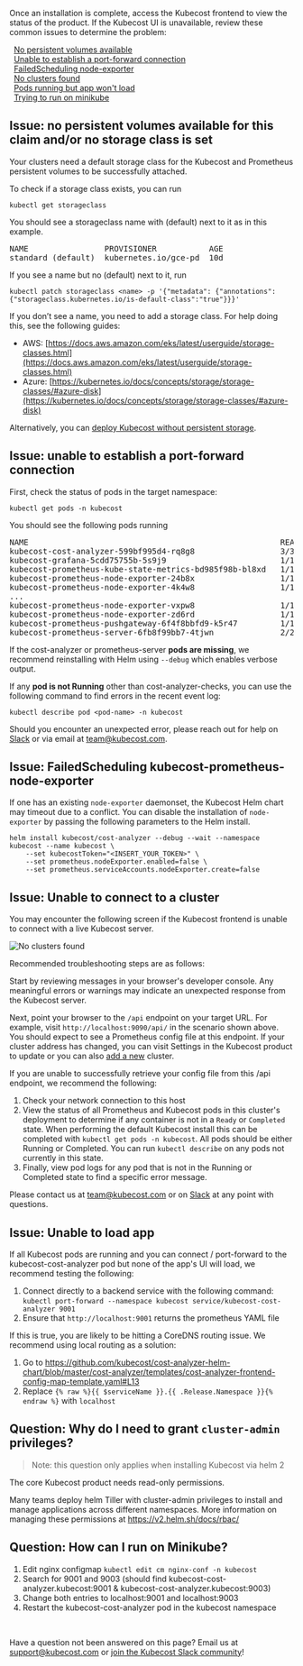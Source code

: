 Once an installation is complete, access the Kubecost frontend to view the status of the product. If the Kubecost UI is unavailable, review these common issues to determine the problem:

&nbsp;&nbsp;[No persistent volumes available](#persistent-volume)  
&nbsp;&nbsp;[Unable to establish a port-forward connection](#port-forward)  
&nbsp;&nbsp;[FailedScheduling node-exporter](#node-exporter)  
&nbsp;&nbsp;[No clusters found](#no-cluster)  
&nbsp;&nbsp;[Pods running but app won't load](#app-wont-load)  
&nbsp;&nbsp;[Trying to run on minikube](#minikube)

## <a name="persistent-volume"></a>Issue: no persistent volumes available for this claim and/or no storage class is set

Your clusters need a default storage class for the Kubecost and Prometheus persistent volumes to be successfully attached.

To check if a storage class exists, you can run

```kubectl get storageclass```

You should see a storageclass name with (default) next to it as in this example.

<pre>
NAME                PROVISIONER           AGE
standard (default)  kubernetes.io/gce-pd  10d
</pre>

If you see a name but no (default) next to it, run

```kubectl patch storageclass <name> -p '{"metadata": {"annotations":{"storageclass.kubernetes.io/is-default-class":"true"}}}'```

If you don’t see a name, you need to add a storage class. For help doing this, see the following guides:

* AWS: [https://docs.aws.amazon.com/eks/latest/userguide/storage-classes.html](https://docs.aws.amazon.com/eks/latest/userguide/storage-classes.html)  
* Azure: [https://kubernetes.io/docs/concepts/storage/storage-classes/#azure-disk](https://kubernetes.io/docs/concepts/storage/storage-classes/#azure-disk)  

Alternatively, you can [deploy Kubecost without persistent storage](https://github.com/kubecost/cost-analyzer-helm-chart/blob/master/cost-analyzer/values.yaml#L148).

## <a name="port-forward"></a>Issue: unable to establish a port-forward connection

First, check the status of pods in the target namespace:

`kubectl get pods -n kubecost`

You should see the following pods running

<pre>
NAME                                                     READY   STATUS    RESTARTS   AGE
kubecost-cost-analyzer-599bf995d4-rq8g8                  3/3     Running   2          5m
kubecost-grafana-5cdd75755b-5s9j9                        1/1     Running   0          5m
kubecost-prometheus-kube-state-metrics-bd985f98b-bl8xd   1/1     Running   0          5m
kubecost-prometheus-node-exporter-24b8x                  1/1     Running   0          5m
kubecost-prometheus-node-exporter-4k4w8                  1/1     Running   0          5m
...
kubecost-prometheus-node-exporter-vxpw8                  1/1     Running   0          5m
kubecost-prometheus-node-exporter-zd6rd                  1/1     Running   0          5m
kubecost-prometheus-pushgateway-6f4f8bbfd9-k5r47         1/1     Running   0          5m
kubecost-prometheus-server-6fb8f99bb7-4tjwn              2/2     Running   0          5m
</pre>

If the cost-analyzer or prometheus-server __pods are missing__, we recommend reinstalling with Helm using `--debug` which enables verbose output.

If any __pod is not Running__ other than cost-analyzer-checks, you can use the following command to find errors in the recent event log:

`kubectl describe pod <pod-name> -n kubecost`

Should you encounter an unexpected error, please reach out for help on  [Slack](https://join.slack.com/t/kubecost/shared_invite/enQtNTA2MjQ1NDUyODE5LWFjYzIzNWE4MDkzMmUyZGU4NjkwMzMyMjIyM2E0NGNmYjExZjBiNjk1YzY5ZDI0ZTNhZDg4NjlkMGRkYzFlZTU) or via email at [team@kubecost.com](team@kubecost.com).  



## <a name="node-exporter"></a>Issue: FailedScheduling kubecost-prometheus-node-exporter

If one has an existing `node-exporter` daemonset, the Kubecost Helm chart may timeout due to a conflict. You can disable the installation of `node-exporter` by passing the following parameters to the Helm install.

```
helm install kubecost/cost-analyzer --debug --wait --namespace kubecost --name kubecost \
    --set kubecostToken="<INSERT_YOUR_TOKEN>" \
    --set prometheus.nodeExporter.enabled=false \
    --set prometheus.serviceAccounts.nodeExporter.create=false
 ```  



## <a name="no-cluster"></a>Issue: Unable to connect to a cluster

You may encounter the following screen if the Kubecost frontend is unable to connect with a live Kubecost server.

![No clusters found](images/no-cluster.png)

Recommended troubleshooting steps are as follows:

Start by reviewing messages in your browser's developer console. Any meaningful errors or warnings may indicate an unexpected response from the Kubecost server.

Next, point your browser to the `/api` endpoint on your target URL. For example, visit `http://localhost:9090/api/` in the scenario shown above. You should expect to see a Prometheus config file at this endpoint. If your cluster address has changed, you can visit Settings in the Kubecost product to update or you can also [add a new](/multi-cluster.md) cluster.  

If you are unable to successfully retrieve your config file from this /api endpoint, we recommend the following:

1. Check your network connection to this host
2. View the status of all Prometheus and Kubecost pods in this cluster's deployment to determine if any container is not in a `Ready` or `Completed` state. When performing the default Kubecost install this can be completed with `kubectl get pods -n kubecost`. All pods should be either Running or Completed. You can run `kubectl describe` on any pods not currently in this state.
3. Finally, view pod logs for any pod that is not in the Running or Completed state to find a specific error message.

Please contact us at team@kubecost.com or on [Slack](https://join.slack.com/t/kubecost/shared_invite/enQtNTA2MjQ1NDUyODE5LWFjYzIzNWE4MDkzMmUyZGU4NjkwMzMyMjIyM2E0NGNmYjExZjBiNjk1YzY5ZDI0ZTNhZDg4NjlkMGRkYzFlZTU) at any point with questions.

## <a name="app-wont-load"></a>Issue: Unable to load app

If all Kubecost pods are running and you can connect / port-forward to the kubecost-cost-analyzer pod but none of the app's UI will load, we recommend testing the following:

1. Connect directly to a backend service with the following command:
`kubectl port-forward --namespace kubecost service/kubecost-cost-analyzer 9001`
2. Ensure that `http://localhost:9001` returns the prometheus YAML file

If this is true, you are likely to be hitting a CoreDNS routing issue. We recommend using local routing as a solution:

1. Go to <https://github.com/kubecost/cost-analyzer-helm-chart/blob/master/cost-analyzer/templates/cost-analyzer-frontend-config-map-template.yaml#L13>
2. Replace ```{% raw %}{{ $serviceName }}.{{ .Release.Namespace }}{% endraw %}``` with ```localhost```

## <a name="app-wont-load"></a>Question: Why do I need to grant `cluster-admin` privileges?

> Note: this question only applies when installing Kubecost via helm 2 

The core Kubecost product needs read-only permissions.

Many teams deploy helm Tiller with cluster-admin privileges to install and manage applications across different namespaces. More information on managing these permissions at https://v2.helm.sh/docs/rbac/

## <a name="minikube"></a>Question: How can I run on Minikube?

1. Edit nginx configmap ```kubectl edit cm nginx-conf -n kubecost```
2. Search for 9001 and 9003 (should find kubecost-cost-analyzer.kubecost:9001 & kubecost-cost-analyzer.kubecost:9003)
3. Change both entries to localhost:9001 and localhost:9003
4. Restart the kubecost-cost-analyzer pod in the kubecost namespace

<br/>

Have a question not been answered on this page? Email us at support@kubecost.com or [join the Kubecost Slack community](https://join.slack.com/t/kubecost/shared_invite/enQtNTA2MjQ1NDUyODE5LWFjYzIzNWE4MDkzMmUyZGU4NjkwMzMyMjIyM2E0NGNmYjExZjBiNjk1YzY5ZDI0ZTNhZDg4NjlkMGRkYzFlZTU)!
